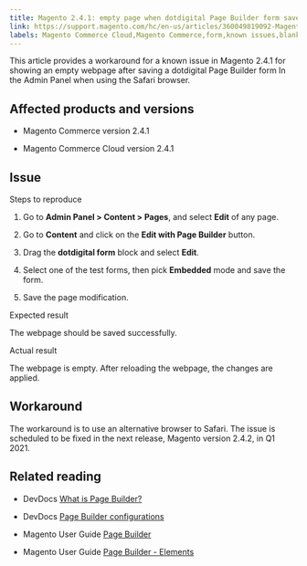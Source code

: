 ```yaml
---
title: Magento 2.4.1: empty page when dotdigital Page Builder form saved
link: https://support.magento.com/hc/en-us/articles/360049819092-Magento-2-4-1-empty-page-when-dotdigital-Page-Builder-form-saved
labels: Magento Commerce Cloud,Magento Commerce,form,known issues,blank,2.4.1,Safari,page builder,dotdigital
---
```


This article provides a workaround for a known issue in Magento 2.4.1 for showing an empty webpage after saving a dotdigital Page Builder form In the Admin Panel when using the Safari browser.

## Affected products and versions

* Magento Commerce version 2.4.1

* Magento Commerce Cloud version 2.4.1

## Issue

Steps to reproduce

1. Go to **Admin Panel > Content > Pages**, and select **Edit** of any page.

1. Go to **Content** and click on the **Edit with Page Builder** button.

1. Drag the **dotdigital form** block and select **Edit**.

1. Select one of the test forms, then pick **Embedded** mode and save the form.

10. Save the page modification.

Expected result

The webpage should be saved successfully.

Actual result

The webpage is empty. After reloading the webpage, the changes are applied.

## Workaround

The workaround is to use an alternative browser to Safari. The issue is scheduled to be fixed in the next release, Magento version 2.4.2, in Q1 2021.

## Related reading

* DevDocs [What is Page Builder?](https://devdocs.magento.com/page-builder/docs/)

* DevDocs [Page Builder configurations](https://devdocs.magento.com/page-builder/docs/reference/configurations.html)

* Magento User Guide [Page Builder](https://docs.magento.com/user-guide/cms/page-builder.html)

* Magento User Guide [Page Builder - Elements](https://docs.magento.com/user-guide/cms/page-builder-elements.html)

